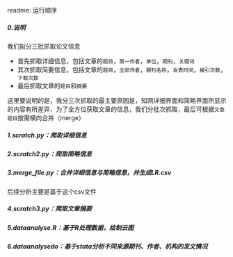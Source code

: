readme:
运行顺序

##### 0.说明

我们拟分三批抓取论文信息

* 首先抓取详细信息，包括文章的`题目`，`第一作者`，`单位`，`期刊`，`关键词`
* 其次抓取简要信息，包括文章的`题目`，`全部作者`，`期刊名称`，`发表时间`，`被引次数`，`下载次数`
* 最后抓取文章的`题目`和`摘要`

这里要说明的是，我分三次抓取的最主要原因是，知网详细界面和简略界面所显示的内容有所差异，为了全方位获取文章的信息，我们分批次抓取，最后可根据`文章题目`按需横向合并（merge）

##### 1.scratch.py：爬取详细信息

##### 2.scratch2.py：爬取简略信息

##### 3.merge_file.py：合并详细信息与简略信息，并生成LR.csv
后续分析主要是基于这个csv文件

##### 4.scratch3.py：爬取文章摘要

##### 5.dataanalyse.R：基于R处理数据，绘制云图

##### 6.dataanalysedo：基于stata分析不同来源期刊、作者、机构的发文情况


